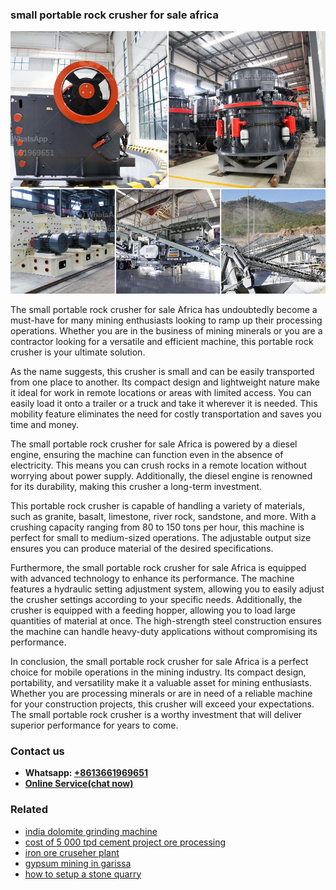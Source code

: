 <h3>small portable rock crusher for sale africa</h3><img src='1708663647.jpg' alt=''><p>The small portable rock crusher for sale Africa has undoubtedly become a must-have for many mining enthusiasts looking to ramp up their processing operations. Whether you are in the business of mining minerals or you are a contractor looking for a versatile and efficient machine, this portable rock crusher is your ultimate solution.</p><p>As the name suggests, this crusher is small and can be easily transported from one place to another. Its compact design and lightweight nature make it ideal for work in remote locations or areas with limited access. You can easily load it onto a trailer or a truck and take it wherever it is needed. This mobility feature eliminates the need for costly transportation and saves you time and money.</p><p>The small portable rock crusher for sale Africa is powered by a diesel engine, ensuring the machine can function even in the absence of electricity. This means you can crush rocks in a remote location without worrying about power supply. Additionally, the diesel engine is renowned for its durability, making this crusher a long-term investment.</p><p>This portable rock crusher is capable of handling a variety of materials, such as granite, basalt, limestone, river rock, sandstone, and more. With a crushing capacity ranging from 80 to 150 tons per hour, this machine is perfect for small to medium-sized operations. The adjustable output size ensures you can produce material of the desired specifications.</p><p>Furthermore, the small portable rock crusher for sale Africa is equipped with advanced technology to enhance its performance. The machine features a hydraulic setting adjustment system, allowing you to easily adjust the crusher settings according to your specific needs. Additionally, the crusher is equipped with a feeding hopper, allowing you to load large quantities of material at once. The high-strength steel construction ensures the machine can handle heavy-duty applications without compromising its performance.</p><p>In conclusion, the small portable rock crusher for sale Africa is a perfect choice for mobile operations in the mining industry. Its compact design, portability, and versatility make it a valuable asset for mining enthusiasts. Whether you are processing minerals or are in need of a reliable machine for your construction projects, this crusher will exceed your expectations. The small portable rock crusher is a worthy investment that will deliver superior performance for years to come.</p><h3>Contact us</h3><ul><li><strong>Whatsapp:&nbsp;<a href="https://wa.me/8613661969651">+8613661969651</a></strong></li><li><a href="https://swt.shibang-china.com/?git&amp;zhl&amp;small portable rock crusher for sale africa"><strong>Online Service(chat now)</strong></a></li></ul><h3>Related</h3><ul><li><a href='india dolomite grinding machine.md'>india dolomite grinding machine</a></li><li><a href='cost of 5 000 tpd cement project ore processing.md'>cost of 5 000 tpd cement project ore processing</a></li><li><a href='iron ore cruseher plant.md'>iron ore cruseher plant</a></li><li><a href='gypsum mining in garissa.md'>gypsum mining in garissa</a></li><li><a href='how to setup a stone quarry.md'>how to setup a stone quarry</a></li></ul>